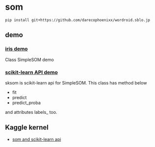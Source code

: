 # som
```
pip install git+https://github.com/darecophoenixx/wordroid.sblo.jp
```

## demo
### [iris demo](https://github.com/darecophoenixx/wordroid.sblo.jp/blob/master/demo/som/demo_iris_001.ipynb)
Class SimpleSOM demo

### [scikit-learn API demo](https://github.com/darecophoenixx/wordroid.sblo.jp/blob/master/demo/som/demo_iris_002.ipynb)
sksom is scikit-learn api for SimpleSOM. This class has method below  
* fit
* predict
* predict_proba

and attributes labels\_ too.

## Kaggle kernel
* [som and scikit-learn api](https://www.kaggle.com/wordroid/som-and-scikit-learn-api)
